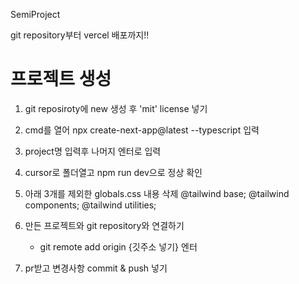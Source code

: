 SemiProject

git repository부터 vercel 배포까지!!

<h1>프로젝트 생성</h1>

1. git reposiroty에 new 생성 후 'mit' license 넣기
2. cmd를 열어 npx create-next-app@latest --typescript 입력
3. project명 입력후 나머지 엔터로 입력
4. cursor로 폴더열고 npm run dev으로 정상 확인
5. 아래 3개를 제외한 globals.css 내용 삭제
   @tailwind base;
   @tailwind components;
   @tailwind utilities;

6. 만든 프로젝트와 git repository와 연결하기
   - git remote add origin {깃주소 넣기} 엔터
7. pr받고 변경사항 commit & push 넣기
